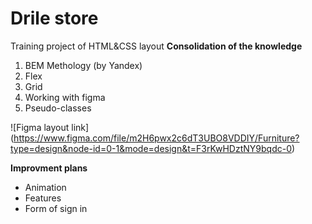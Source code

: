 # Drile store 
Training project of HTML&CSS layout
**Consolidation of the knowledge**
1. BEM Methology (by Yandex)
2. Flex
3. Grid
4. Working with figma
5. Pseudo-classes

![Figma layout link] (https://www.figma.com/file/m2H6pwx2c6dT3UBO8VDDIY/Furniture?type=design&node-id=0-1&mode=design&t=F3rKwHDztNY9bqdc-0)

**Improvment plans**
* Animation
* Features
* Form of sign in

